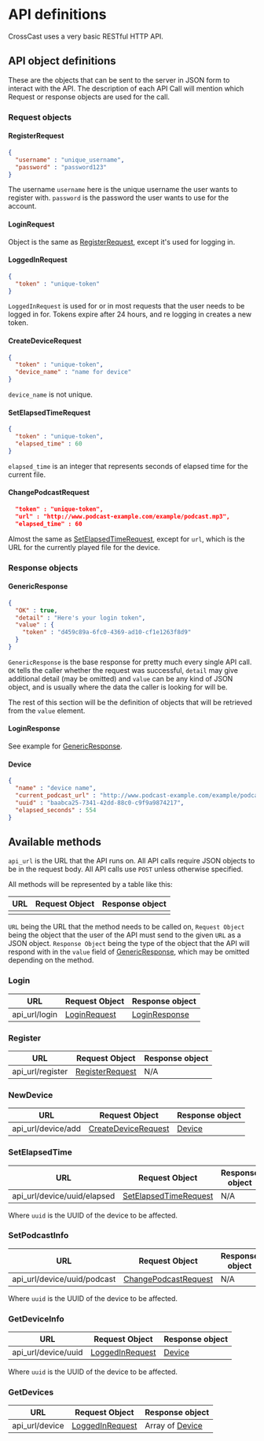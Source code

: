 # API definitions

CrossCast uses a very basic RESTful HTTP API.

## API object definitions

These are the objects that can be sent to the server in JSON form to interact with the API.
The description of each API Call will mention which Request or response
objects are used for the call.

### Request objects

#### RegisterRequest
```json
{ 
  "username" : "unique_username",
  "password" : "password123"
}
```
The username `username` here is the unique username the user wants to
register with. `password` is the password the user wants to use for the
account.

#### LoginRequest

Object is the same as [RegisterRequest](#RegisterRequest), except it's
used for logging in.

#### LoggedInRequest
```json
{
  "token" : "unique-token"
}
```
`LoggedInRequest` is used for or in most requests that the user needs to be logged in for.
Tokens expire after 24 hours, and re logging in creates a new token.

#### CreateDeviceRequest
```json
{
  "token" : "unique-token",
  "device_name" : "name for device"
}
```
`device_name` is not unique.

#### SetElapsedTimeRequest
```json
{
  "token" : "unique-token",
  "elapsed_time" : 60
}
```
`elapsed_time` is an integer that represents seconds of elapsed time for the
current file.

#### ChangePodcastRequest
```json
  "token" : "unique-token",
  "url" : "http://www.podcast-example.com/example/podcast.mp3",
  "elapsed_time" : 60
```

Almost the same as [SetElapsedTimeRequest](#SetElapsedTimeRequest), except
for `url`, which is the URL for the currently played file for the
device.

### Response objects

#### GenericResponse

```json
{
  "OK" : true,
  "detail" : "Here's your login token",
  "value" : {
    "token" : "d459c89a-6fc0-4369-ad10-cf1e1263f8d9"
  }
}
```

`GenericResponse` is the base response for pretty much every single API call.
`OK` tells the caller whether the request was successful,
`detail` may give additional detail (may be omitted) and `value` can
be any kind of JSON object, and is usually where the data the caller
is looking for will be.

The rest of this section will be the definition of objects that will
be retrieved from the `value` element.

#### LoginResponse

See example for [GenericResponse](#GenericResponse).

#### Device

```json
{
  "name" : "device name",
  "current_podcast_url" : "http://www.podcast-example.com/example/podcast.mp3",
  "uuid" : "baabca25-7341-42dd-88c0-c9f9a9874217",
  "elapsed_seconds" : 554
}
```

## Available methods 
`api_url` is the URL that the API runs on.
All API calls require JSON objects to be in the request body.
All API calls use `POST` unless otherwise specified.

All methods will be represented by a table like this:

|URL|Request Object|Response object|
|---|---|---|
||   |   |

`URL` being the URL that the method needs to be called on,
`Request Object` being the object that the user of the API must send to
the given `URL` as a JSON object. `Response Object` being the type
of the object that the API will respond with in the `value` field of
[GenericResponse](#GenericResponse), which may be omitted depending on 
the method.

### Login

|URL|Request Object|Response object|
|---|---|---|
|api_url/login|[LoginRequest](#LoginRequest)|[LoginResponse](#LoginResponse)|

### Register

|URL|Request Object|Response object|
|---|---|---|
|api_url/register|[RegisterRequest](#RegisterRequest)|N/A|

### NewDevice

|URL|Request Object|Response object|
|---|---|---|
|api_url/device/add|[CreateDeviceRequest](#CreateDeviceRequest)|[Device](#Device)|

### SetElapsedTime

|URL|Request Object|Response object|
|---|---|---|
|api_url/device/uuid/elapsed|[SetElapsedTimeRequest](#SetElapsedTimeRequest)|N/A|

Where `uuid` is the UUID of the device to be affected.

### SetPodcastInfo

|URL|Request Object|Response object|
|---|---|---|
|api_url/device/uuid/podcast|[ChangePodcastRequest](#ChangePodcastRequest)|N/A|

Where `uuid` is the UUID of the device to be affected.

### GetDeviceInfo

|URL|Request Object|Response object|
|---|---|---|
|api_url/device/uuid|[LoggedInRequest](#LoggedInRequest)|[Device](#Device)|

Where `uuid` is the UUID of the device to be affected.

### GetDevices

|URL|Request Object|Response object|
|---|---|---|
|api_url/device|[LoggedInRequest](#LoggedInRequest)|Array of [Device](#Device)|

